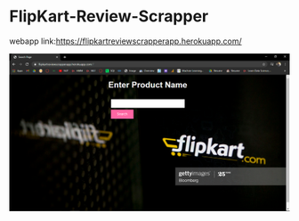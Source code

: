 # FlipKart-Review-Scrapper

webapp link:https://flipkartreviewscrapperapp.herokuapp.com/

![](flipkartscrapper.png)
